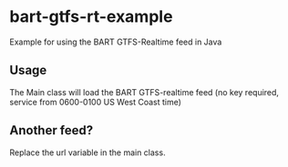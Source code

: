 # bart-gtfs-rt-example
Example for using the BART GTFS-Realtime feed in Java


## Usage
The Main class will load the BART GTFS-realtime feed (no key required, service from 0600-0100 US West Coast time)

## Another feed?
Replace the url variable in the main class. 
